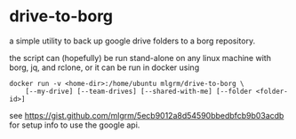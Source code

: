 # drive-to-borg
a simple utility to back up google drive folders to a borg repository.

the script can (hopefully) be run stand-alone on any linux machine with borg, jq, and rclone, or it can be run in docker using
```
docker run -v <home-dir>:/home/ubuntu mlgrm/drive-to-borg \
    [--my-drive] [--team-drives] [--shared-with-me] [--folder <folder-id>]
 ```

see https://gist.github.com/mlgrm/5ecb9012a8d54590bbedbfcb9b03acdb for setup info to use the google api.

